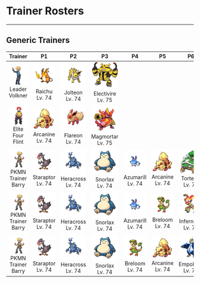 # Trainer Rosters

---

## Generic Trainers

| Trainer | P1 | P2 | P3 | P4 | P5 | P6 |
|:-------:|:--:|:--:|:--:|:--:|:--:|:--:|
| ![Leader Volkner](../../assets/important_trainers/volkner.png)<br>Leader Volkner | ![Raichu](../../assets/sprites/raichu/front.gif)<br>Raichu<br>Lv. 74 | ![Jolteon](../../assets/sprites/jolteon/front.gif)<br>Jolteon<br>Lv. 74 | ![Electivire](../../assets/sprites/electivire/front.gif)<br>Electivire<br>Lv. 75 |
| ![Elite Four Flint](../../assets/important_trainers/flint.png)<br>Elite Four Flint | ![Arcanine](../../assets/sprites/arcanine/front.gif)<br>Arcanine<br>Lv. 74 | ![Flareon](../../assets/sprites/flareon/front.gif)<br>Flareon<br>Lv. 74 | ![Magmortar](../../assets/sprites/magmortar/front.gif)<br>Magmortar<br>Lv. 75 |
| ![PKMN Trainer Barry](../../assets/important_trainers/barry.png)<br>PKMN Trainer Barry | ![Staraptor](../../assets/sprites/staraptor/front.gif)<br>Staraptor<br>Lv. 74 | ![Heracross](../../assets/sprites/heracross/front.gif)<br>Heracross<br>Lv. 74 | ![Snorlax](../../assets/sprites/snorlax/front.gif)<br>Snorlax<br>Lv. 74 | ![Azumarill](../../assets/sprites/azumarill/front.gif)<br>Azumarill<br>Lv. 74 | ![Arcanine](../../assets/sprites/arcanine/front.gif)<br>Arcanine<br>Lv. 74 | ![Torterra](../../assets/sprites/torterra/front.gif)<br>Torterra<br>Lv. 75 |
| ![PKMN Trainer Barry](../../assets/important_trainers/barry.png)<br>PKMN Trainer Barry | ![Staraptor](../../assets/sprites/staraptor/front.gif)<br>Staraptor<br>Lv. 74 | ![Heracross](../../assets/sprites/heracross/front.gif)<br>Heracross<br>Lv. 74 | ![Snorlax](../../assets/sprites/snorlax/front.gif)<br>Snorlax<br>Lv. 74 | ![Azumarill](../../assets/sprites/azumarill/front.gif)<br>Azumarill<br>Lv. 74 | ![Breloom](../../assets/sprites/breloom/front.gif)<br>Breloom<br>Lv. 74 | ![Infernape](../../assets/sprites/infernape/front.gif)<br>Infernape<br>Lv. 75 |
| ![PKMN Trainer Barry](../../assets/important_trainers/barry.png)<br>PKMN Trainer Barry | ![Staraptor](../../assets/sprites/staraptor/front.gif)<br>Staraptor<br>Lv. 74 | ![Heracross](../../assets/sprites/heracross/front.gif)<br>Heracross<br>Lv. 74 | ![Snorlax](../../assets/sprites/snorlax/front.gif)<br>Snorlax<br>Lv. 74 | ![Breloom](../../assets/sprites/breloom/front.gif)<br>Breloom<br>Lv. 74 | ![Arcanine](../../assets/sprites/arcanine/front.gif)<br>Arcanine<br>Lv. 74 | ![Empoleon](../../assets/sprites/empoleon/front.gif)<br>Empoleon<br>Lv. 75 |
